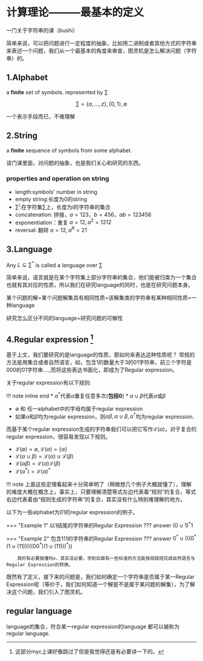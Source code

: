 # 计算理论———最基本的定义
一门关于字符串的课（bushi）

简单来说，可以把问题进行一定程度的抽象，比如用二进制或者其他方式的字符串来表述一个问题，我们从一个最基本的角度来审查，图灵机是怎么解决问题（字符串）的。

## 1.Alphabet

a **finite** set of symbols. represented by $\sum$

$$\sum = \{a,...,z\},\{0,1\},\emptyset$$

一个表示手段而已，不难理解

## 2.String

a **finite** sequence of symbols from some alphabet.

该门课里面，对问题的抽象，也是我们关心和研究的东西。

### properties and operation on string

* length:symbols' number in string
* empty string:长度为0的string
* $\sum^i$:在字符集$\sum$上，长度为i的字符串的集合
* concatenation: 拼接，$a=123，b=456，ab=123456$
* exponentiation：重复 $a=12,a^2=1212$
* reversal: 翻转 $a=12,a^R=21$

## 3.Language

Any $L\subseteq\sum^*$ is called a language over $\sum$

简单来说，语言就是在某个字符集上部分字符串的集合，他们能被归类为一个集合也就有其对应的性质，所以我们在研究language的同时，也是在研究问题本身。

某个问题的解=某个问题解集具有相同性质=该解集类的字符串有某种相同性质=一种language

研究怎么区分不同的language=研究问题的可解性

## 4.Regular expression [^1]

[^1]: 这部分myc上课好像跳过了但是我觉得还是有必要讲一下的。

基于上文，我们要研究的是language的性质，那如何来表达这种性质呢？
常规的方法是用集合或者自然语言，如，包含1的数量大于3的01字符串，前三个字符是000的01字符串....,而将这些表达书面化，即成为了Regular expression。

关于regular expression有以下规则:

!!! note inline end
    * $\alpha^*$代表$\alpha$重复任意多次(**包括0**)
    * $\alpha\cup\beta$代表$\alpha$或$\beta$
* $\emptyset$ 和 任一alphabet中的字母均属于regular expression
* 如果$\alpha$和$\beta$均为regular expression，则$\alpha\beta,\alpha\cup\beta,\alpha^*$均为regular expression.

而基于某个regular expression生成的字符串我们可以把它写作$\mathcal{L}(\alpha)$，对于复合的regular expression，很容易发现以下规则。

* $\mathcal{L}(\emptyset)=\emptyset,\mathcal{L}(\alpha)=\{\alpha\}$
* $\mathcal{L}(\alpha\cup\beta)=\mathcal{L}(\alpha)\cup\mathcal{L}(\beta)$
* $\mathcal{L}(\alpha\beta)=\mathcal{L}(\alpha)\mathcal{L}(\beta)$
* $\mathcal{L}(\alpha^*)=\mathcal{L}(\alpha)^*$

!!! note
    上面这些定理看起来十分简单明了（稍微想几个例子大概就懂了），理解的难度大概在概念上，事实上，只要理解清楚等式左边代表着“规则”的复合，等式右边代表着由“规则生成的字符串”的复合，其实没有什么特别难理解的地方。

以下为一些alphabet为01的regular expression的例子。

=== "Example 1"
    以1结尾的字符串的Regular Expression
    ??? answer
        $(0\cup1)^*1$

=== "Example 2"
    包含111的字符串的Regular Expression
    ??? answer
        $0^*\cup(((0^*(1\cup(11)))((00^*)(1\cup(11)))^*))$
        
        真的有必要搞懂吗x，其实没必要，学到后面有一些标准的方法能按部就班完成自然语言与Regular Expression的转换。

既然有了定义，接下来的问题是，我们如何确定一个字符串是否属于某一Regular Expression呢（等价于，我们如何知道一个解是不是属于某问题的解集），为了解决这个问题，我们引入了图灵机。

## regular language
language的集合，符合某一regular expression的language 都可以被称为regular language.